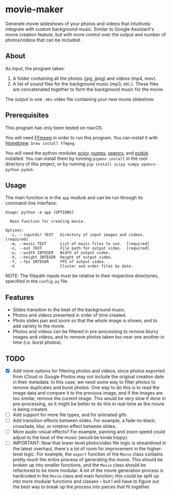 # movie-maker
Generate movie slideshows of your photos and videos that intuitively integrate with custom background music. Similar to Google Assistant's movie creation feature, but with more control over the output and number of photos/videos that can be included.

## About
As input, the program takes:
1. A folder containing all the photos (jpg, jpeg) and videos (mp4, mov).
2. A list of sound files for the background music (mp3, etc.). These files are concatenated together to form the background music for the movie.

The output is one `.mkv` video file containing your new movie slideshow.

## Prerequisites
This program has only been tested on macOS.

You will need [FFmpeg](https://ffmpeg.org/) in order to run this program. You can install it with [Homebrew](https://brew.sh/): `brew install ffmpeg`.

You will need the python modules [scipy](https://www.scipy.org/install.html), [numpy](https://www.numpy.org/), [opencv](https://pypi.org/project/opencv-python/), and [pydub](https://github.com/jiaaro/pydub#installation) installed. You can install them by running `pipenv install` in the root directory of this project, or by running `pip install scipy numpy opencv-python pydub`.

## Usage
The main function is in the `app` module and can be run through its command-line interface:
```
Usage: python -m app [OPTIONS]

  Main function for creating movie.

Options:
  -i, --inputdir TEXT   Directory of input images and videos.  [required]
  -m, --music TEXT      List of music files to use.  [required]
  -o, --out TEXT        File path for output video.  [required]
  -w, --width INTEGER   Width of output video.
  -h, --height INTEGER  Height of output video.
  -f, --fps INTEGER     FPS of output video.
  -d                    Cluster and order files by date.
```
NOTE: The filepath inputs must be relative to their respective directories, specified in the `config.py` file.

## Features
- Slides transition to the beat of the background music.
- Photos and videos presented in order of time created.
- Photo slides pan and zoom so that the whole image is shown, and to add variety to the movie.
- Photos and videos can be filtered in pre-processing to remove blurry images and videos, and to remove photos taken too near one another in time (i.e. burst photos).

## TODO
- [x] Add more options for filtering photos and videos, since photos exported from iCloud or Google Photos may not include the original creation date in their metadata. In this case, we need some way to filter photos to remove duplicates and burst photos. One way to do this is to read the image data and compare it to the previous image, and if the images are too similar, remove the current image. This would be very slow if done in pre-processing, so it might be better to do this in real-time as the movie is being created.
- [ ] Add support for more file types, and for animated gifs.
- [ ] Add transition effects between slides. For example, a fade-to-black, crossfade, blur, or rotation effect between slides.
- [ ] More audio-visual effects? For example, panning and zoom speed could adjust to the beat of the music (would be kinda trippy).
- [ ] IMPORTANT: Now that lower-level photo/video file logic is streamlined in the latest overhaul, there's a lot of room for improvement in the higher-level logic. For example, the `export` function of the `Movie` class contains pretty much the entire process of generating the movie. This should be broken up into smaller functions, and the `Movie` class should be refactored to be more modular. A lot of the movie generation process is hardcoded in the `Movie` class and main function; this could be split up into more modular functions and classes – but I will have to figure out the best way to break up the process into pieces that fit together.
